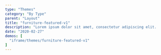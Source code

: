 ```yaml
---
type: "Themes"
category: "By Type"
parent: "Layout"
title: "furniture-featured-v1"
description: "Lorem ipsum dolor sit amet, consectetur adipiscing elit. Nunc tempus laoreet leo sit amet iaculis."
date: "2020-02-27"
demos: [
  "iframe/themes/furniture-featured-v1"
]
---
```

